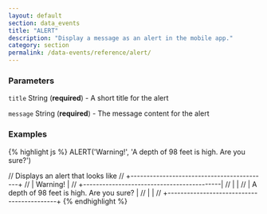 ```yaml
---
layout: default
section: data_events
title: "ALERT"
description: "Display a message as an alert in the mobile app."
category: section
permalink: /data-events/reference/alert/
---
```


### Parameters

`title` String (__required__) - A short title for the alert

`message` String (__required__) - The message content for the alert

### Examples

{% highlight js %}
ALERT('Warning!', 'A depth of 98 feet is high. Are you sure?')

// Displays an alert that looks like
// +-------------------------------------------+
// | Warning!                                  |
// +-------------------------------------------|
// |                                           |
// | A depth of 98 feet is high. Are you sure? |
// |                                           |
// +-------------------------------------------+
{% endhighlight %}